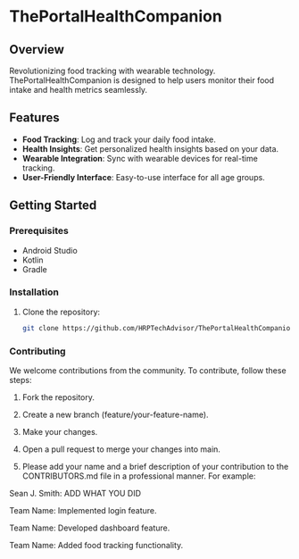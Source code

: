 # ThePortalHealthCompanion

## Overview
Revolutionizing food tracking with wearable technology. ThePortalHealthCompanion is designed to help users monitor their food intake and health metrics seamlessly.

## Features
- **Food Tracking**: Log and track your daily food intake.
- **Health Insights**: Get personalized health insights based on your data.
- **Wearable Integration**: Sync with wearable devices for real-time tracking.
- **User-Friendly Interface**: Easy-to-use interface for all age groups.

## Getting Started
### Prerequisites
- Android Studio
- Kotlin
- Gradle

### Installation
1. Clone the repository:
   ```bash
   git clone https://github.com/HRPTechAdvisor/ThePortalHealthCompanion.git

### Contributing
We welcome contributions from the community. To contribute, follow these steps:

1. Fork the repository.

2. Create a new branch (feature/your-feature-name).

3. Make your changes.

4. Open a pull request to merge your changes into main.

5. Please add your name and a brief description of your contribution to the CONTRIBUTORS.md file in a professional manner. For example:

Sean J. Smith: ADD WHAT YOU DID

Team Name: Implemented login feature.

Team Name: Developed dashboard feature.

Team Name: Added food tracking functionality.
